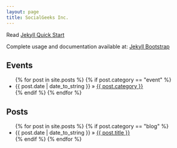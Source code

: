 ```yaml
---
layout: page
title: SocialGeeks Inc.
---
```


Read [Jekyll Quick Start](http://jekyllbootstrap.com/usage/jekyll-quick-start.html)

Complete usage and documentation available at: [Jekyll Bootstrap](http://jekyllbootstrap.com)

## Events

<ul class="posts">
  {% for post in site.posts %}
  	{% if post.category == "event" %}
    	<li><span>{{ post.date | date_to_string }}</span> &raquo; <a href="{{ post.url }}">{{ post.category }}</a></li>
    {% endif %}
  {% endfor %}
</ul>

## Posts

<ul class="posts">
  {% for post in site.posts %}
  	{% if post.category == "blog" %}
    	<li><span>{{ post.date | date_to_string }}</span> &raquo; <a href="{{ post.url }}">{{ post.title }}</a></li>
	{% endif %}
  {% endfor %}
</ul>



